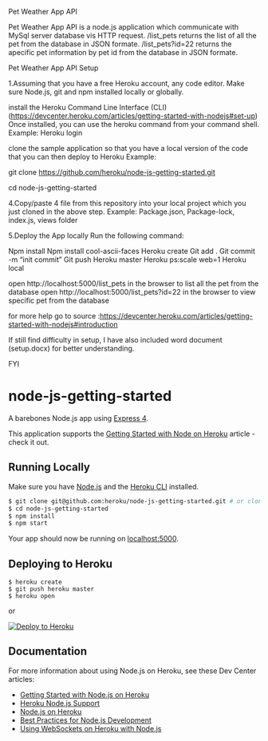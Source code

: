 Pet Weather App API

Pet Weather App API is a node.js application which communicate with MySql server database vis HTTP request.
/list_pets  returns the list of all the pet from the database in JSON formate.
/list_pets?id=22  returns the apecific pet information by pet id from the database in JSON formate.







Pet Weather App API Setup 

1.Assuming  that you have a free Heroku account, any code editor. Make sure Node.js, git and npm installed locally or globally.


install the Heroku Command Line Interface (CLI) (https://devcenter.heroku.com/articles/getting-started-with-nodejs#set-up)
Once installed, you can use the heroku command from your command shell.
Example: 
Heroku login

clone the sample application so that you have a local version of the code that you can then deploy to Heroku
Example: 

git clone https://github.com/heroku/node-js-getting-started.git

cd node-js-getting-started



4.Copy/paste 4 file from this repository into your local project which you just cloned in the above step.
    Example: 
    Package.json, Package-lock, index.js, views folder

5.Deploy the App locally
    Run the following command:

Npm install
Npm install cool-ascii-faces
Heroku create
Git add .
Git commit -m “init commit”
Git push Heroku master
Heroku ps:scale web=1
Heroku local


open http://localhost:5000/list_pets  in the browser to list all the pet from the database
open http://localhost:5000/list_pets?id=22  in the browser to view specific pet from the database

for more help go to source :https://devcenter.heroku.com/articles/getting-started-with-nodejs#introduction

If still find difficulty in setup, I have also included word document (setup.docx) for better understanding.









FYI


# node-js-getting-started

A barebones Node.js app using [Express 4](http://expressjs.com/).

This application supports the [Getting Started with Node on Heroku](https://devcenter.heroku.com/articles/getting-started-with-nodejs) article - check it out.

## Running Locally

Make sure you have [Node.js](http://nodejs.org/) and the [Heroku CLI](https://cli.heroku.com/) installed.

```sh
$ git clone git@github.com:heroku/node-js-getting-started.git # or clone your own fork
$ cd node-js-getting-started
$ npm install
$ npm start
```

Your app should now be running on [localhost:5000](http://localhost:5000/).

## Deploying to Heroku

```
$ heroku create
$ git push heroku master
$ heroku open
```
or

[![Deploy to Heroku](https://www.herokucdn.com/deploy/button.png)](https://heroku.com/deploy)

## Documentation

For more information about using Node.js on Heroku, see these Dev Center articles:

- [Getting Started with Node.js on Heroku](https://devcenter.heroku.com/articles/getting-started-with-nodejs)
- [Heroku Node.js Support](https://devcenter.heroku.com/articles/nodejs-support)
- [Node.js on Heroku](https://devcenter.heroku.com/categories/nodejs)
- [Best Practices for Node.js Development](https://devcenter.heroku.com/articles/node-best-practices)
- [Using WebSockets on Heroku with Node.js](https://devcenter.heroku.com/articles/node-websockets)
